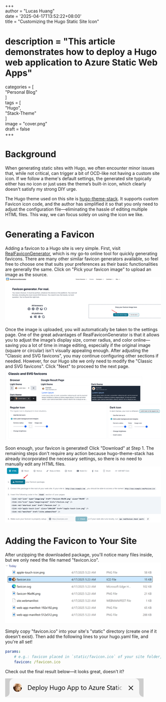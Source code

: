 +++  
author = "Lucas Huang"  
date = '2025-04-17T13:52:22+08:00'  
title = "Customizing the Hugo Static Site Icon"  
# description = "This article demonstrates how to deploy a Hugo web application to Azure Static Web Apps"  
categories = [  
    "Personal Blog"  
]  
tags = [  
    "Hugo",  
    "Stack-Theme"  
]  
image = "cover.png"  
draft = false  
+++  

# Background
When generating static sites with Hugo, we often encounter minor issues that, while not critical, can trigger a bit of OCD-like not having a custom site icon. If we follow a theme's default settings, the generated site typically either has no icon or just uses the theme’s built-in icon, which clearly doesn't satisfy my strong DIY urge.

The Hugo theme used on this site is [hugo-theme-stack](https://github.com/CaiJimmy/hugo-theme-stack). It supports custom Favicon icon code, and the author has simplified it so that you only need to adjust the configuration file—eliminating the hassle of editing multiple HTML files. This way, we can focus solely on using the icon we like.

# Generating a Favicon
Adding a favicon to a Hugo site is very simple. First, visit [RealFaviconGenerator](https://realfavicongenerator.net/), which is my go-to online tool for quickly generating favicons. There are many other similar favicon generators available, so feel free to choose one that suits your preferences as their basic functionalities are generally the same. Click on "Pick your favicon image" to upload an image as the source.  
![Pick your favicon image](Pick-your-favicon-image.png)

Once the image is uploaded, you will automatically be taken to the settings page. One of the great advantages of RealFaviconGenerator is that it allows you to adjust the image’s display size, corner radius, and color online—saving you a lot of time in image editing, especially if the original image (square or circular) isn't visually appealing enough. After adjusting the "Classic and SVG favicons", you may continue configuring other sections if needed. However, for our Hugo site we only need to modify the "Classic and SVG favicons". Click "Next" to proceed to the next page.  
![Classic and SVG favicons](Classic-and-SVG-favicons.png)

Soon enough, your favicon is generated! Click "Download" at Step 1. The remaining steps don't require any action because hugo-theme-stack has already incorporated the necessary settings, so there is no need to manually edit any HTML files.  
![Download your favicon package.](Download-your-favicon-package.png)

# Adding the Favicon to Your Site
After unzipping the downloaded package, you'll notice many files inside, but we only need the file named "favicon.ico".  
![unzip favicon.zip](unzip-favicon.zip.png)

Simply copy "favicon.ico" into your site's "static" directory (create one if it doesn't exist). Then add the following lines to your hugo.yaml file, and you're all set!  

```yml
params:
    # e.g.: favicon placed in `static/favicon.ico` of your site folder, then set this field to `/favicon.ico` (`/` is necessary)
    favicon: /favicon.ico
```

Check out the final result below—it looks great, doesn't it?

![alt text](image.png)